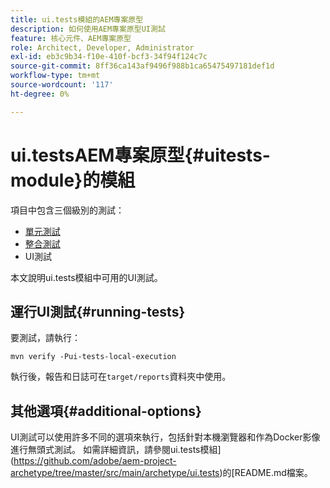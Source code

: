 ```yaml
---
title: ui.tests模組的AEM專案原型
description: 如何使用AEM專案原型UI測試
feature: 核心元件、AEM專案原型
role: Architect, Developer, Administrator
exl-id: eb3c9b34-f10e-410f-bcf3-34f94f124c7c
source-git-commit: 8ff36ca143af9496f988b1ca65475497181def1d
workflow-type: tm+mt
source-wordcount: '117'
ht-degree: 0%

---
```


# ui.testsAEM專案原型{#uitests-module}的模組

項目中包含三個級別的測試：

* [單元測試](core.md#unit-tests)
* [整合測試](ittests.md)
* UI測試

本文說明ui.tests模組中可用的UI測試。

## 運行UI測試{#running-tests}

要測試，請執行：

```shell
mvn verify -Pui-tests-local-execution
```

執行後，報告和日誌可在`target/reports`資料夾中使用。

## 其他選項{#additional-options}

UI測試可以使用許多不同的選項來執行，包括針對本機瀏覽器和作為Docker影像進行無頭式測試。 如需詳細資訊，請參閱ui.tests模組](https://github.com/adobe/aem-project-archetype/tree/master/src/main/archetype/ui.tests)的[README.md檔案。
